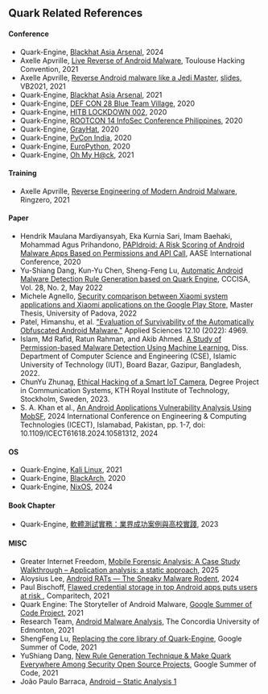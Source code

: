 ## Quark Related References

#### Conference

- Quark-Engine, [Blackhat Asia Arsenal](https://www.blackhat.com/asia-24/arsenal/schedule/index.html#quark-script---dig-vulnerabilities-in-the-blackbox-37549), 2024
- Axelle Apvrille, [Live Reverse of Android Malware](https://youtu.be/Z68TJvnepnY?t=5583), Toulouse Hacking Convention, 2021
- Axelle Apvrille, [Reverse Android malware like a Jedi Master](https://vblocalhost.com/presentations/reverse-android-malware-like-a-jedi-master/), [slides](https://github.com/quark-engine/ref/blob/main/VB2021-26.pdf), VB2021, 2021
- Quark-Engine, [Blackhat Asia Arsenal](https://www.blackhat.com/asia-21/arsenal/schedule/index.html#quark-engine-storyteller-of-android-malware-22458), 2021
- Quark-Engine, [DEF CON 28 Blue Team Village](https://www.youtube.com/watch?v=XK-yqHPnsvc), 2020
- Quark-Engine, [HITB LOCKDOWN 002](https://conference.hitb.org/hitb-lockdown002/sessions/quark-engine-an-obfuscation-neglect-android-malware-scoring-system/), 2020
- Quark-Engine, [ROOTCON 14 InfoSec Conference Philippines](https://www.youtube.com/watch?v=SOH4eqrv9_g), 2020
- Quark-Engine, [GrayHat](https://grayhat.co/armory/quark-engine/), 2020
- Quark-Engine, [PyCon India](https://in.pycon.org/cfp/2020/proposals/so-you-want-to-build-an-anti-virus-engine~bDM6d/), 2020
- Quark-Engine, [EuroPython](https://ep2020.europython.eu/talks/BDppVua-so-you-want-to-build-an-anti-virus-engine/), 2020
- Quark-Engine, [Oh My H@ck](https://omhconf.pl/omh-international/lecture#id=65471), 2021

#### Training
- Axelle Apvrille, [Reverse Engineering of Modern Android Malware](https://ringzer0.training/android-malware.html), Ringzero, 2021


#### Paper
- Hendrik Maulana Mardiyansyah, Eka Kurnia Sari, Imam Baehaki, Mohammad Agus
Prihandono, [PAPIdroid: A Risk Scoring of Android Malware Apps Based on
Permissions and API Call](https://static.s123-cdn.com/uploads/903920/normal_5fec08b3bcd16.pdf), AASE International Conference, 2020
- Yu-Shiang Dang, Kun-Yu Chen, Sheng-Feng Lu, [Automatic Android Malware Detection Rule Generation based on Quark Engine](https://github.com/quark-engine/ref/blob/main/CCCISA-Quark-rule-generate%20v74.pdf), CCCISA, Vol. 28, No. 2, May 2022
- Michele Agnello, [Security comparison between Xiaomi system applications and Xiaomi applications on the Google Play Store](https://github.com/quark-engine/ref/blob/main/Tesi_Michele_Agnello_1238581_Finale.pdf), Master Thesis, University of Padova, 2022
- Patel, Himanshu, et al. ["Evaluation of Survivability of the Automatically Obfuscated Android Malware."](https://github.com/quark-engine/ref/blob/main/Evaluation%20of%20Survivability%20of%20the%20Automatically%20Obfuscated%20Android%20Malware.pdf) Applied Sciences 12.10 (2022): 4969.
- Islam, Md Rafid, Ratun Rahman, and Akib Ahmed. [A Study of Permission-based Malware Detection Using Machine Learning.](https://github.com/quark-engine/ref/blob/main/Rafid_thesis_fulltext.pdf) Diss. Department of Computer Science and Engineering (CSE), Islamic University of Technology (IUT), Board Bazar, Gazipur, Bangladesh, 2022.
- ChunYu Zhunag, [Ethical Hacking of a Smart IoT Camera](https://github.com/quark-engine/ref/blob/main/Ethical%20Hacking%20of%20a%20Smart%20IoT%20Camera.pdf), Degree Project in Communication Systems, KTH Royal Institute of Technology, Stockholm, Sweden, 2023.
- S. A. Khan et al., [An Android Applications Vulnerability Analysis Using MobSF](https://ieeexplore.ieee.org/abstract/document/10581312), 2024 International Conference on Engineering & Computing Technologies (ICECT), Islamabad, Pakistan, pp. 1-7, doi: 10.1109/ICECT61618.2024.10581312, 2024

#### OS
- Quark-Engine, [Kali Linux](https://pkg.kali.org/pkg/quark-engine), 2021
- Quark-Engine, [BlackArch](https://blackarch.org/mobile.html), 2020
- Quark-Engine, [NixOS](https://search.nixos.org/packages?channel=24.05&show=quark-engine&from=0&size=50&sort=relevance&type=packages&query=quark+engine), 2024

#### Book Chapter
- Quark-Engine, [軟體測試實務：業界成功案例與高校實踐](https://www.tenlong.com.tw/products/9786263334861?list_name=lv), 2023

#### MISC
- Greater Internet Freedom, [Mobile Forensic Analysis: A Case Study Walkthrough – Application analysis: a static approach](https://greaterinternetfreedom.org/course/mobile-forensic-analysis-a-case-study-walkthrough-part-03-application-analysis-a-static-approach/), 2025
- Aloysius Lee, [Android RATs — The Sneaky Malware Rodent](https://medium.com/d-classified/android-rats-the-sneaky-malware-rodent-4a3272a790ef), 2024
- Paul Bischoff, [Flawed credential storage in top Android apps puts users at risk
](https://www.comparitech.com/blog/information-security/flawed-credential-storage-android-apps/), Comparitech, 2021
- Quark Engine: The Storyteller of Android Malware, [Google Summer of Code Project](https://www.honeynet.org/gsoc/gsoc-2021/google-summer-of-code-2021-project-ideas/), 2021
- Research Team, [Android Malware Analysis](https://github.com/ddeepp109/Android-Malware-Analysis), The Concordia University of Edmonton, 2021
- ShengFeng Lu, [Replacing the core library of Quark-Engine](https://github.com/quark-engine/ref/blob/main/Replacing_the_core_library_of_Quark_Engine.pdf), Google Summer of Code, 2021
- YuShiang Dang, [New Rule Generation Technique & Make Quark Everywhere Among Security Open Source Projects](https://github.com/quark-engine/ref/blob/main/New_Rule_Generation_Technique__Make_Quark_Everywhere_Among_Security_Open_Source_Projects.pdf), Google Summer of Code, 2021
- João Paulo Barraca, [Android – Static Analysis 1](https://github.com/quark-engine/ref/blob/main/er-2-android_static.pdf)
